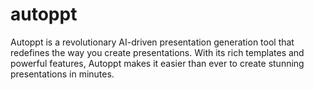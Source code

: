 # autoppt
Autoppt is a revolutionary AI-driven presentation generation tool that redefines the way you create presentations. With its rich templates and powerful features, Autoppt makes it easier than ever to create stunning presentations in minutes.

